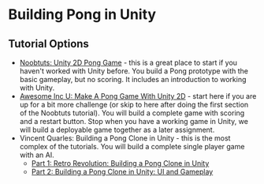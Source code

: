 ---
---
[//]: # ( <p><iframe src="https://douglasurner.github.io/GDP2/units/1/assignments/U1.1-pong-in-unity/" width="100%" height="666px"></iframe></p> )

# Building Pong in Unity

## Tutorial Options

* [Noobtuts: Unity 2D Pong Game][noobtuts] - this is a great place to start if you haven't worked with Unity before. You build a Pong prototype with the basic gameplay, but no scoring. It includes an introduction to working with Unity.
* [Awesome Inc U: Make A Pong Game With Unity 2D][awesome] - start here if you are up for a bit more challenge (or skip to here after doing the first section of the Noobtuts tutorial). You will build a complete game with scoring and a restart button. Stop when you have a working game in Unity, we will build a deployable game together as a later assignment.
* Vincent Quarles: Building a Pong Clone in Unity - this is the most complex of the tutorials. You will build a complete single player game with an AI.
  - [Part 1: Retro Revolution: Building a Pong Clone in Unity][quarles1]
  - [Part 2: Building a Pong Clone in Unity: UI and Gameplay][quarles2]

[noobtuts]: https://noobtuts.com/unity/2d-pong-game/
[awesome]: https://www.awesomeincu.com/tutorials/unity-pong/
[quarles1]: https://www.sitepoint.com/retro-revolution-building-a-pong-clone-in-unity/
[quarles2]: https://www.sitepoint.com/building-a-pong-clone-in-unity-ui-and-gameplay/
